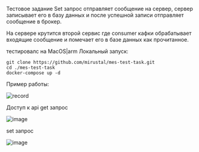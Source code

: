 Тестовое задание
Set запрос отправляет сообщение на сервер, сервер записывает его в базу данных и после успешной записи отправляет сообщение в брокер.

На сервере крутится второй сервис где consumer кафки обрабатывает входящие сообщение и помечает его в базе данных как прочитанное.

тестировалс на MacOS|arm
Локальный запуск: 
```
git clone https://github.com/mirustal/mes-test-task.git
cd ./mes-test-task
docker-compose up -d
```


Пример работы:

![record](https://github.com/user-attachments/assets/08ebfb53-d2ac-48fc-8bd7-d13259d42676)


Доступ к api
get запрос

![image](https://github.com/user-attachments/assets/479b4bf0-1ef9-49d5-b00b-f434f6550624)

set запрос

![image](https://github.com/user-attachments/assets/978ac039-7173-4c1e-b539-ef3b92884ed8)
